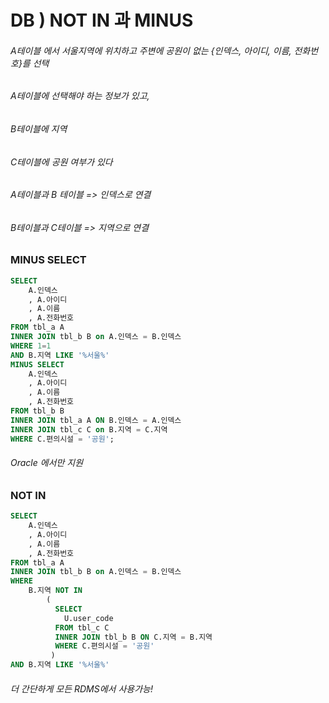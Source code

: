 # DB ) NOT IN 과 MINUS

###### A테이블 에서 서울지역에 위치하고 주변에 공원이 없는 {인덱스, 아이디, 이름, 전화번호}를 선택



###### A테이블에 선택해야 하는 정보가 있고,

###### B테이블에 지역

###### C테이블에 공원 여부가 있다



###### A테이블과 B 테이블 => 인덱스로 연결

###### B테이블과 C테이블 => 지역으로 연결



### MINUS SELECT

```sql
SELECT 
	A.인덱스
	, A.아이디
    , A.이름
    , A.전화번호 
FROM tbl_a A
INNER JOIN tbl_b B on A.인덱스 = B.인덱스
WHERE 1=1
AND B.지역 LIKE '%서울%'
MINUS SELECT
	A.인덱스
	, A.아이디
    , A.이름
    , A.전화번호 
FROM tbl_b B
INNER JOIN tbl_a A ON B.인덱스 = A.인덱스
INNER JOIN tbl_c C on B.지역 = C.지역
WHERE C.편의시설 = '공원';
```

###### Oracle 에서만 지원





### NOT IN 

```sql
SELECT 
	A.인덱스
	, A.아이디
    , A.이름
    , A.전화번호 
FROM tbl_a A
INNER JOIN tbl_b B on A.인덱스 = B.인덱스
WHERE
	B.지역 NOT IN 
		(
          SELECT
            U.user_code                
          FROM tbl_c C
          INNER JOIN tbl_b B ON C.지역 = B.지역
          WHERE C.편의시설 = '공원'
       	 )
AND B.지역 LIKE '%서울%'
```

###### 더 간단하게 모든 RDMS에서 사용가능!